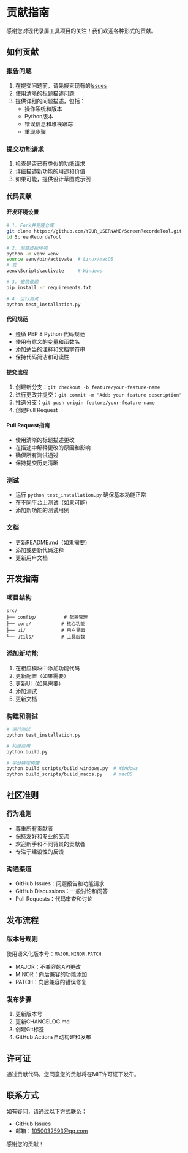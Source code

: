 # 贡献指南

感谢您对现代录屏工具项目的关注！我们欢迎各种形式的贡献。

## 如何贡献

### 报告问题
1. 在提交问题前，请先搜索现有的[Issues](https://github.com/lyman86/ScreenRecordeTool/issues)
2. 使用清晰的标题描述问题
3. 提供详细的问题描述，包括：
   - 操作系统和版本
   - Python版本
   - 错误信息和堆栈跟踪
   - 重现步骤

### 提交功能请求
1. 检查是否已有类似的功能请求
2. 详细描述新功能的用途和价值
3. 如果可能，提供设计草图或示例

### 代码贡献

#### 开发环境设置
```bash
# 1. Fork并克隆仓库
git clone https://github.com/YOUR_USERNAME/ScreenRecordeTool.git
cd ScreenRecordeTool

# 2. 创建虚拟环境
python -m venv venv
source venv/bin/activate  # Linux/macOS
# 或
venv\Scripts\activate     # Windows

# 3. 安装依赖
pip install -r requirements.txt

# 4. 运行测试
python test_installation.py
```

#### 代码规范
- 遵循 PEP 8 Python 代码规范
- 使用有意义的变量和函数名
- 添加适当的注释和文档字符串
- 保持代码简洁和可读性

#### 提交流程
1. 创建新分支：`git checkout -b feature/your-feature-name`
2. 进行更改并提交：`git commit -m "Add: your feature description"`
3. 推送分支：`git push origin feature/your-feature-name`
4. 创建Pull Request

#### Pull Request指南
- 使用清晰的标题描述更改
- 在描述中解释更改的原因和影响
- 确保所有测试通过
- 保持提交历史清晰

### 测试
- 运行 `python test_installation.py` 确保基本功能正常
- 在不同平台上测试（如果可能）
- 添加新功能的测试用例

### 文档
- 更新README.md（如果需要）
- 添加或更新代码注释
- 更新用户文档

## 开发指南

### 项目结构
```
src/
├── config/          # 配置管理
├── core/           # 核心功能
├── ui/             # 用户界面
└── utils/          # 工具函数
```

### 添加新功能
1. 在相应模块中添加功能代码
2. 更新配置（如果需要）
3. 更新UI（如果需要）
4. 添加测试
5. 更新文档

### 构建和测试
```bash
# 运行测试
python test_installation.py

# 构建应用
python build.py

# 平台特定构建
python build_scripts/build_windows.py  # Windows
python build_scripts/build_macos.py    # macOS
```

## 社区准则

### 行为准则
- 尊重所有贡献者
- 保持友好和专业的交流
- 欢迎新手和不同背景的贡献者
- 专注于建设性的反馈

### 沟通渠道
- GitHub Issues：问题报告和功能请求
- GitHub Discussions：一般讨论和问答
- Pull Requests：代码审查和讨论

## 发布流程

### 版本号规则
使用语义化版本号：`MAJOR.MINOR.PATCH`
- MAJOR：不兼容的API更改
- MINOR：向后兼容的功能添加
- PATCH：向后兼容的错误修复

### 发布步骤
1. 更新版本号
2. 更新CHANGELOG.md
3. 创建Git标签
4. GitHub Actions自动构建和发布

## 许可证

通过贡献代码，您同意您的贡献将在MIT许可证下发布。

## 联系方式

如有疑问，请通过以下方式联系：
- GitHub Issues
- 邮箱：1050032593@qq.com

感谢您的贡献！
